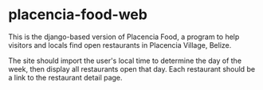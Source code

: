 # placencia-food-web
This is the django-based version of Placencia Food, a program to help visitors and locals find open restaurants in Placencia Village, Belize.

The site should import the user's local time to determine the day of the week, then display all restaurants open that day. Each restaurant should be a link to the restaurant detail page. 
